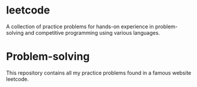 # leetcode
A collection of practice problems for hands-on experience in problem-solving and competitive programming using various languages.

# Problem-solving
This repository contains all my practice problems found in a famous website leetcode. 

